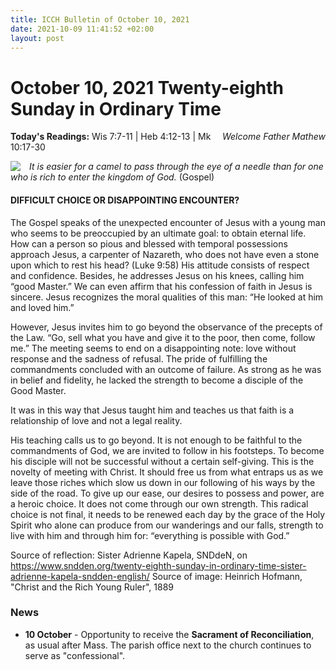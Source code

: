 ```yaml
---
title: ICCH Bulletin of October 10, 2021
date: 2021-10-09 11:41:52 +02:00
layout: post
---
```


# October 10, 2021 Twenty-eighth Sunday in Ordinary Time
<span style="float: right"><em>Welcome Father Mathew</em></span>
**Today's Readings:** Wis 7:7-11 | Heb 4:12-13 | Mk 10:17-30


<img style="float: left; margin-right: 1em;" src="https://upload.wikimedia.org/wikipedia/commons/thumb/8/8e/Hoffman-ChristAndTheRichYoungRuler.jpg/1280px-Hoffman-ChristAndTheRichYoungRuler.jpg">

*It is easier for a camel to pass through the eye of a needle
than for one who is rich to enter the kingdom of God.* (Gospel)

#### DIFFICULT CHOICE OR DISAPPOINTING ENCOUNTER?

The Gospel speaks of the unexpected encounter of Jesus with a young man who seems to be preoccupied by an ultimate goal: to obtain eternal life. How can a person so pious and blessed with temporal possessions approach Jesus, a carpenter of Nazareth, who does not have even a stone upon which to rest his head? (Luke 9:58) His attitude consists of respect and confidence. Besides, he addresses Jesus on his knees, calling him “good Master.” We can even affirm that his confession of faith in Jesus is sincere. Jesus recognizes the moral qualities of this man: “He looked at him and loved him.”

However, Jesus invites him to go beyond the observance of the precepts of the Law. “Go, sell what you have and give it to the poor, then come, follow me.” The meeting seems to end on a disappointing note: love without response and the sadness of refusal. The pride of fulfilling the commandments concluded with an outcome of failure. As strong as he was in belief and fidelity, he lacked the strength to become a disciple of the Good Master.

It was in this way that Jesus taught him and teaches us that faith is a relationship of love and not a legal reality.

His teaching calls us to go beyond. It is not enough to be faithful to the commandments of God, we are invited to follow in his footsteps. To become his disciple will not be successful without a certain self-giving. This is the novelty of meeting with Christ. It should free us from what entraps us as we leave those riches which slow us down in our following of his ways by the side of the road. To give up our ease, our desires to possess and power, are a heroic choice. It does not come through our own strength. This radical choice is not final, it needs to be renewed each day by the grace of the Holy Spirit who alone can produce from our wanderings and our falls, strength to live with him and through him for: “everything is possible with God.”

Source of reflection: Sister Adrienne Kapela, SNDdeN, on https://www.sndden.org/twenty-eighth-sunday-in-ordinary-time-sister-adrienne-kapela-sndden-english/
Source of image: Heinrich Hofmann, "Christ and the Rich Young Ruler", 1889

### News 

* **10 October** - Opportunity to receive the **Sacrament of Reconciliation**, as usual after Mass. The parish office next to the church continues to serve as "confessional".
